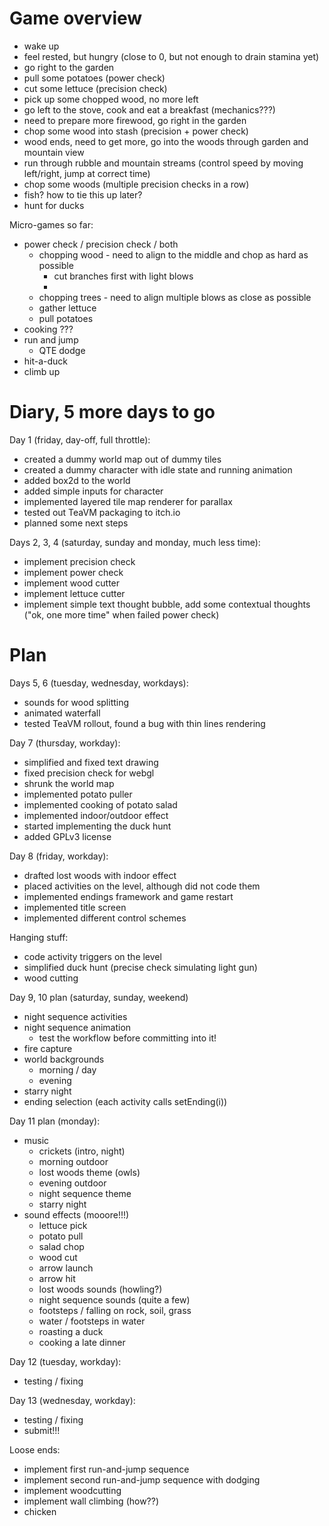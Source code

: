 # Game overview

* wake up
* feel rested, but hungry (close to 0, but not enough to drain stamina yet)
* go right to the garden
* pull some potatoes (power check)
* cut some lettuce (precision check)
* pick up some chopped wood, no more left
* go left to the stove, cook and eat a breakfast (mechanics???)
* need to prepare more firewood, go right in the garden
* chop some wood into stash (precision + power check)
* wood ends, need to get more, go into the woods through garden and mountain view
* run through rubble and mountain streams (control speed by moving left/right, jump at correct time)
* chop some woods (multiple precision checks in a row)
* fish? how to tie this up later?
* hunt for ducks

Micro-games so far:
* power check / precision check / both
  * chopping wood - need to align to the middle and chop as hard as possible 
    * cut branches first with light blows
    * 
  * chopping trees - need to align multiple blows as close as possible
  * gather lettuce
  * pull potatoes
* cooking ???
* run and jump
  * QTE dodge 
* hit-a-duck
* climb up

# Diary, 5 more days to go

Day 1 (friday, day-off, full throttle):
* created a dummy world map out of dummy tiles
* created a dummy character with idle state and running animation
* added box2d to the world
* added simple inputs for character
* implemented layered tile map renderer for parallax
* tested out TeaVM packaging to itch.io
* planned some next steps

Days 2, 3, 4 (saturday, sunday and monday, much less time):
* implement precision check
* implement power check
* implement wood cutter
* implement lettuce cutter
* implement simple text thought bubble, add some contextual thoughts ("ok, one more time" when failed power check)

# Plan

Days 5, 6 (tuesday, wednesday, workdays):
* sounds for wood splitting
* animated waterfall
* tested TeaVM rollout, found a bug with thin lines rendering

Day 7 (thursday, workday):
* simplified and fixed text drawing
* fixed precision check for webgl
* shrunk the world map
* implemented potato puller
* implemented cooking of potato salad
* implemented indoor/outdoor effect
* started implementing the duck hunt
* added GPLv3 license

Day 8 (friday, workday):
* drafted lost woods with indoor effect
* placed activities on the level, although did not code them
* implemented endings framework and game restart
* implemented title screen
* implemented different control schemes

Hanging stuff:
* code activity triggers on the level
* simplified duck hunt (precise check simulating light gun)
* wood cutting

Day 9, 10 plan (saturday, sunday, weekend)
* night sequence activities
* night sequence animation
  * test the workflow before committing into it!
* fire capture
* world backgrounds
  * morning / day
  * evening
* starry night
* ending selection (each activity calls setEnding(i))

Day 11 plan (monday):
* music
  * crickets (intro, night)
  * morning outdoor
  * lost woods theme (owls)
  * evening outdoor
  * night sequence theme
  * starry night
* sound effects (mooore!!!)
  * lettuce pick
  * potato pull
  * salad chop
  * wood cut
  * arrow launch
  * arrow hit
  * lost woods sounds (howling?)
  * night sequence sounds (quite a few)
  * footsteps / falling on rock, soil, grass
  * water / footsteps in water
  * roasting a duck
  * cooking a late dinner

Day 12 (tuesday, workday):
* testing / fixing

Day 13 (wednesday, workday):
* testing / fixing
* submit!!!

Loose ends:
* implement first run-and-jump sequence
* implement second run-and-jump sequence with dodging
* implement woodcutting
* implement wall climbing (how??)
* chicken

